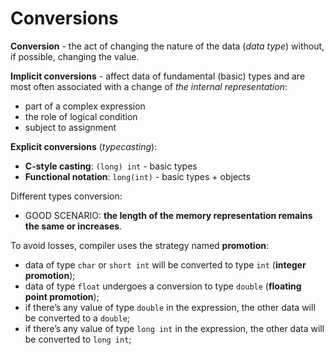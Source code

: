 # Conversions

**Conversion** -  the act of changing the nature of the data (*data type*) without, if possible, changing the value.

**Implicit conversions** - affect data of fundamental (basic) types and are most often associated with a change of *the internal representation*:
- part of a complex expression
- the role of logical condition
- subject to assignment

**Explicit conversions** (*typecasting*):
- **C-style casting**: `(long) int` - basic types
- **Functional notation**: `long(int)` - basic types + objects

Different types conversion:
- GOOD SCENARIO: **the length of the memory representation remains the same or increases**.

To avoid losses, compiler uses the strategy named **promotion**:
- data of type `char` or `short int` will be converted to type `int` (**integer promotion**);
- data of type `float` undergoes a conversion to type `double` (**floating point promotion**);
- if there’s any value of type `double` in the expression, the other data will be converted to a `double`;
- if there’s any value of type `long int` in the expression, the other data will be converted to `long int`;
